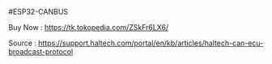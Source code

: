 #ESP32-CANBUS

Buy Now :
https://tk.tokopedia.com/ZSkFr6LX6/

Source :
https://support.haltech.com/portal/en/kb/articles/haltech-can-ecu-broadcast-protocol
